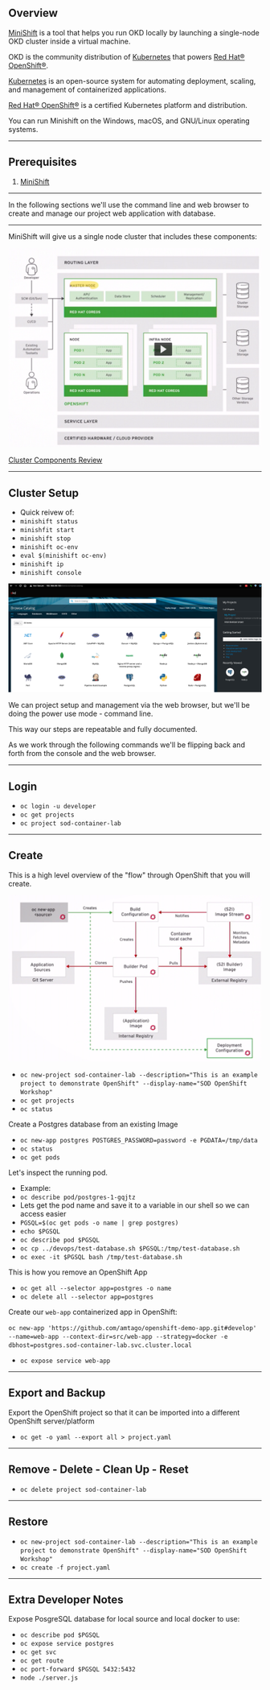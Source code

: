 ## Overview

[MiniShift](https://www.okd.io/minishift/) is a tool that helps you run OKD locally by launching a single-node OKD cluster inside a virtual machine.

OKD is the community distribution of [Kubernetes](https://kubernetes.io/) that powers [Red Hat® OpenShift®](https://www.openshift.com/).

[Kubernetes](https://kubernetes.io/) is an open-source system for automating deployment, scaling, and management of containerized applications.

[Red Hat® OpenShift®](https://www.openshift.com/) is a certified Kubernetes platform and distribution.

You can run Minishift on the Windows, macOS, and GNU/Linux operating systems.

<hr>

## Prerequisites

1. [MiniShift](https://www.okd.io/minishift/)

<hr>

In the following sections we'll use the command line and web browser to create and manage our project web application with database.

<hr>

MiniShift will give us a single node cluster that includes these components:

![OpenShift Overview](../docs/img/open-shift-overview.png)

[Cluster Components Review](./openshift-components.md)

<hr>

## Cluster Setup

- Quick reivew of:
- `minishift status`
- `minishfit start`
- `minishift stop`
- `minishift oc-env`
- `eval $(minishift oc-env)`
- `minishift ip`
- `minishift console`

![MiniShift console](../docs/img/minishift-101.png)

We can project setup and management via the web browser, but we'll be doing the power use mode - command line.

This way our steps are repeatable and fully documented.

As we work through the following commands we'll be flipping back and forth from the console and the web browser.

<hr>

## Login

- `oc login -u developer`
- `oc get projects`
- `oc project sod-container-lab`

<hr>

## Create

This is a high level overview of the "flow" through OpenShift that you will create.

![OpenShift Flow](../docs/img/open-shift-flow.png)

- `oc new-project sod-container-lab --description="This is an example project to demonstrate OpenShift" --display-name="SOD OpenShift Workshop"`
- `oc get projects`
- `oc status`

Create a Postgres database from an existing Image

- `oc new-app postgres POSTGRES_PASSWORD=password -e PGDATA=/tmp/data`
- `oc status`
- `oc get pods`

Let's inspect the running pod.

- Example:
- `oc describe pod/postgres-1-gqjtz`
- Lets get the pod name and save it to a variable in our shell so we can access easier
- `PGSQL=$(oc get pods -o name | grep postgres)`
- `echo $PGSQL`
- `oc describe pod $PGSQL`
- `oc cp ../devops/test-database.sh $PGSQL:/tmp/test-database.sh`
- `oc exec -it $PGSQL bash /tmp/test-database.sh`

This is how you remove an OpenShift App

- `oc get all --selector app=postgres -o name`
- `oc delete all --selector app=postgres`

Create our `web-app` containerized app in OpenShift:

`oc new-app 'https://github.com/amtago/openshift-demo-app.git#develop' --name=web-app --context-dir=src/web-app --strategy=docker -e dbhost=postgres.sod-container-lab.svc.cluster.local`

- `oc expose service web-app`

<hr>

## Export and Backup

Export the OpenShift project so that it can be imported into a different OpenShift server/platform

- `oc get -o yaml --export all > project.yaml`

<hr>

## Remove - Delete - Clean Up - Reset

- `oc delete project sod-container-lab`

<hr>

## Restore

- `oc new-project sod-container-lab --description="This is an example project to demonstrate OpenShift" --display-name="SOD OpenShift Workshop"`
- `oc create -f project.yaml`

<hr>

## Extra Developer Notes

Expose PosgreSQL database for local source and local docker to use:

- `oc describe pod $PGSQL`
- `oc expose service postgres`
- `oc get svc`
- `oc get route`
- `oc port-forward $PGSQL 5432:5432`
- `node ./server.js`
